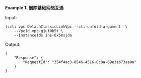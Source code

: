**Example 1: 删除基础网络互通**



Input: 

```
tccli vpc DetachClassicLinkVpc --cli-unfold-argument  \
    --VpcId vpc-gjui0b5t \
    --InstanceIds ins-0x5msjda
```

Output: 
```
{
    "Response": {
        "RequestId": "354f4ac3-8546-4516-8c8a-69e3ab73aa8a"
    }
}
```

